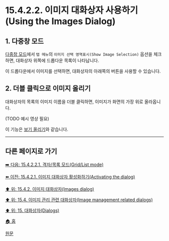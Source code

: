 # 15.4.2.2. 이미지 대화상자 사용하기(Using the Images Dialog)

<a id="15-04-02-02-s1"></a>

## 1. 다중창 모드
[다중창 모드](./03-02-01-multi_window_mode.md)에서 `탭 메뉴`의 `이미지 선택 영역표시(Show Image Selection)` 옵션을 체크하면, 대화상자 위쪽에 드롭다운 목록이 나타납니다.

이 드롭다운에서 이미지를 선택하면, 대화상자의 아래쪽의 버튼을 사용할 수 있습니다.

<a id="15-04-02-02-s2"></a>

## 2. 더블 클릭으로 이미지 올리기
대화상자의 목록의 이미지 이름을 더블 클릭하면, 이미지가 화면의 가장 위로 올라옵니다.

(TODO 예시 영상 필요)

이 기능은 [보기 올리기](./15-04-02-02-03-01-raise_this_image_displays.md)와 같습니다.

***

## 다른 페이지로 가기

[➡️ 다음: 15.4.2.2.1. 격자/목록 모드(Grid/List mode)](./15-04-02-02-01-00-grid_n_list_mode.md)

[⬅️ 이전: 15.4.2.1. 이미지 대화상자 활성화하기(Activating the dialog)](./15-04-02-01-activating_the_dialog.md)

[⬆️ 위: 15.4.2. 이미지 대화상자(Images dialog)](./15-04-02-00-images-dialog.md)

[⬆️ 위: 15.4. 이미지 관리 관련 대화상자(Image management related dialogs)](./15-04-00-image-management-related-dialogs.md)

[⬆️ 위: 15. 대화상자(Dialogs)](./15-00-dialogs.md)

[🏠 홈](./00-home.md)

[원문](https://docs.gimp.org/2.10/ko/gimp-image-dialog.html#idm21154)